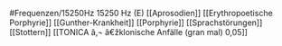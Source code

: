 #Frequenzen/15250Hz
15250 Hz (E)
[[Aprosodien]]
[[Erythropoetische Porphyrie]]
[[Gunther-Krankheit]]
[[Porphyrie]]
[[Sprachstörungen]]
[[Stottern]]
[[TONICA â‚¬ â€žklonische Anfälle (gran mal) 0,05]]